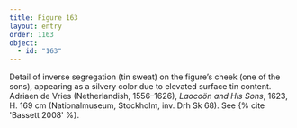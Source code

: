 ```yaml
---
title: Figure 163
layout: entry
order: 1163
object:
  - id: "163"
---
```


Detail of inverse segregation (tin sweat) on the figure’s cheek (one of the sons), appearing as a silvery color due to elevated surface tin content. Adriaen de Vries (Netherlandish, 1556–1626), *Laocoön and His Sons*, 1623, H. 169 cm (Nationalmuseum, Stockholm, inv. Drh Sk 68). See {% cite 'Bassett 2008' %}.
